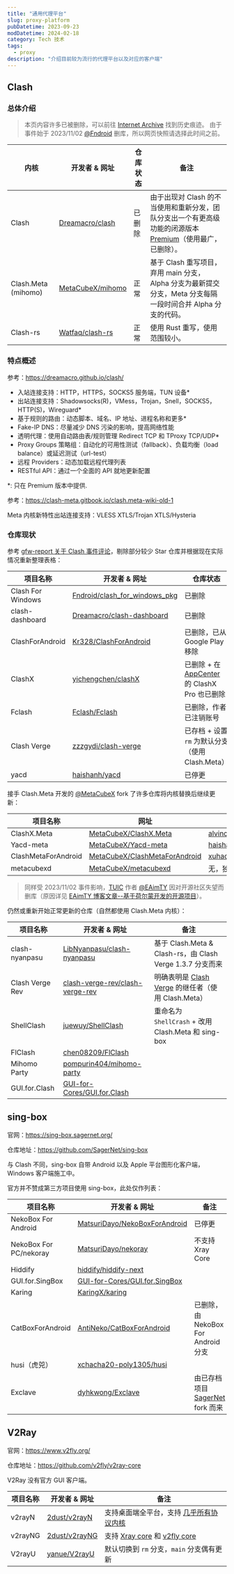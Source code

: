 ```yaml
---
title: "通用代理平台"
slug: proxy-platform
pubDatetime: 2023-09-23
modDatetime: 2024-02-18
category: Tech 技术
tags:
  - proxy
description: "介绍目前较为流行的代理平台以及对应的客户端"
---
```


## Clash

### 总体介绍

> 本页内容许多已被删除，可以前往 [Internet Archive](https://archive.org/) 找到历史痕迹。
> 由于事件始于 2023/11/02 [@Fndroid](https://github.com/Fndroid) 删库，所以网页快照请选择此时间之前。

| 内核                | 开发者 & 网址                                           | 仓库状态 | 备注                                                                                                                                                                 |
| ------------------- | ------------------------------------------------------- | -------- | -------------------------------------------------------------------------------------------------------------------------------------------------------------------- |
| Clash               | [Dreamacro/clash](https://github.com/Dreamacro/clash)   | 已删除   | 由于出现对 Clash 的不当使用和重新分发，团队分支出一个有更高级功能的闭源版本 [Premium](https://github.com/Dreamacro/clash/releases/tag/premium)（使用最广，已删除）。 |
| Clash.Meta (mihomo) | [MetaCubeX/mihomo](https://github.com/MetaCubeX/mihomo) | 正常     | 基于 Clash 重写项目，弃用 main 分支，Alpha 分支为最新提交分支，Meta 分支每隔一段时间合并 Alpha 分支的代码。                                                          |
| Clash-rs            | [Watfaq/clash-rs](https://github.com/Watfaq/clash-rs)   | 正常     | 使用 Rust 重写，使用范围较小。                                                                                                                                       |

### 特点概述

参考：<https://dreamacro.github.io/clash/>

- 入站连接支持：HTTP，HTTPS，SOCKS5 服务端，TUN 设备\*
- 出站连接支持：Shadowsocks(R)，VMess，Trojan，Snell，SOCKS5，HTTP(S)，Wireguard\*
- 基于规则的路由：动态脚本、域名、IP 地址、进程名称和更多\*
- Fake-IP DNS：尽量减少 DNS 污染的影响，提高网络性能
- 透明代理：使用自动路由表/规则管理 Redirect TCP 和 TProxy TCP/UDP\*
- Proxy Groups 策略组：自动化的可用性测试（fallback）、负载均衡（load balance）或延迟测试（url-test）
- 远程 Providers：动态加载远程代理列表
- RESTful API：通过一个全面的 API 就地更新配置

\*: 只在 Premium 版本中提供.

参考：<https://clash-meta.gitbook.io/clash.meta-wiki-old-1>

Meta 内核新特性出站连接支持：VLESS XTLS/Trojan XTLS/Hysteria

### 仓库现状

参考 [gfw-report 关于 Clash 事件评论](https://github.com/net4people/bbs/issues/303)，剔除部分较少 Star 仓库并根据现在实际情况重新整理表格：

| 项目名称          | 开发者 & 网址                                                                     | 仓库状态                                                                                                                             |
| ----------------- | --------------------------------------------------------------------------------- | ------------------------------------------------------------------------------------------------------------------------------------ |
| Clash For Windows | [Fndroid/clash_for_windows_pkg](https://github.com/Fndroid/clash_for_windows_pkg) | 已删除                                                                                                                               |
| clash-dashboard   | [Dreamacro/clash-dashboard](https://github.com/Dreamacro/clash-dashboard)         | 已删除                                                                                                                               |
| ClashForAndroid   | [Kr328/ClashForAndroid](https://github.com/Kr328/ClashForAndroid)                 | 已删除，已从 Google Play 移除                                                                                                        |
| ClashX            | [yichengchen/clashX](https://github.com/yichengchen/clashX)                       | 已删除 + 在 [AppCenter](https://install.appcenter.ms/users/clashx/apps/clashx-pro/distribution_groups/public) 的 ClashX Pro 也已删除 |
| Fclash            | [Fclash/Fclash](https://github.com/Fclash/Fclash)                                 | 已删除，作者已注销账号                                                                                                               |
| Clash Verge       | [zzzgydi/clash-verge](https://github.com/zzzgydi/clash-verge)                     | 已存档 + 设置 `rm` 为默认分支（使用 Clash.Meta）                                                                                     |
| yacd              | [haishanh/yacd](https://github.com/haishanh/yacd)                                 | 已停更                                                                                                                               |

接手 Clash.Meta 开发的 [@MetaCubeX](https://github.com/MetaCubeX) fork 了许多仓库将内核替换后继续更新：

| 项目名称            | 网址                                                                              | Fork 来源                                                                 |
| ------------------- | --------------------------------------------------------------------------------- | ------------------------------------------------------------------------- |
| ClashX.Meta         | [MetaCubeX/ClashX.Meta](https://github.com/MetaCubeX/ClashX.Meta)                 | [alvincrisuy/clashX](https://github.com/alvincrisuy/clashX)               |
| Yacd-meta           | [MetaCubeX/Yacd-meta](https://github.com/MetaCubeX/Yacd-meta)                     | [haishanh/yacd](https://github.com/haishanh/yacd)                         |
| ClashMetaForAndroid | [MetaCubeX/ClashMetaForAndroid](https://github.com/MetaCubeX/ClashMetaForAndroid) | [xuhaoyang/ClashForAndroid](https://github.com/xuhaoyang/ClashForAndroid) |
| metacubexd          | [MetaCubeX/metacubexd](https://github.com/MetaCubeX/metacubexd)                   | 无，独立开发的面板                                                        |

> 同样受 2023/11/02 事件影响，[TUIC](https://github.com/EAimTY/tuic) 作者 [@EAimTY](https://github.com/EAimTY) 因对开源社区失望而删库（原因详见 [EAimTY 博客文章--基于荷尔蒙开发的开源项目](https://www.eaimty.com/2023/opensource-project-based-on-hormone/)）。

仍然或重新开始正常更新的仓库（自然都使用 Clash.Meta 内核）：

| 项目名称        | 开发者 & 网址                                                                         | 备注                                                                                         |
| --------------- | ------------------------------------------------------------------------------------- | -------------------------------------------------------------------------------------------- |
| clash-nyanpasu  | [LibNyanpasu/clash-nyanpasu](https://github.com/LibNyanpasu/clash-nyanpasu)           | 基于 Clash.Meta & Clash-rs，由 Clash Verge 1.3.7 分支而来                                    |
| Clash Verge Rev | [clash-verge-rev/clash-verge-rev](https://github.com/clash-verge-rev/clash-verge-rev) | 明确表明是 [Clash Verge](https://github.com/zzzgydi/clash-verge) 的继任者（使用 Clash.Meta） |
| ShellClash      | [juewuy/ShellClash](https://github.com/juewuy/ShellClash)                             | 重命名为 `ShellCrash` + 改用 Clash.Meta 和 sing-box                                          |
| FlClash         | [chen08209/FlClash](https://github.com/chen08209/FlClash)                             |                                                                                              |
| Mihomo Party    | [pompurin404/mihomo-party](https://github.com/pompurin404/mihomo-party)               |                                                                                              |
| GUI.for.Clash   | [GUI-for-Cores/GUI.for.Clash](https://github.com/GUI-for-Cores/GUI.for.Clash)         |                                                                                              |

## sing-box

官网：<https://sing-box.sagernet.org/>

仓库地址：<https://github.com/SagerNet/sing-box>

与 Clash 不同，sing-box 自带 Android 以及 Apple 平台图形化客户端，Windows 客户端施工中。

官方并不赞成第三方项目使用 sing-box，此处仅作列表：

| 项目名称               | 开发者 & 网址                                                                     | 备注                                                                    |
| ---------------------- | --------------------------------------------------------------------------------- | ----------------------------------------------------------------------- |
| NekoBox For Android    | [MatsuriDayo/NekoBoxForAndroid](https://github.com/MatsuriDayo/NekoBoxForAndroid) | 已停更                                                                  |
| NekoBox For PC/nekoray | [MatsuriDayo/nekoray](https://github.com/MatsuriDayo/nekoray)                     | 不支持 Xray Core                                                        |
| Hiddify                | [hiddify/hiddify-next](https://github.com/hiddify/hiddify-next)                   |                                                                         |
| GUI.for.SingBox        | [GUI-for-Cores/GUI.for.SingBox](https://github.com/GUI-for-Cores/GUI.for.SingBox) |                                                                         |
| Karing                 | [KaringX/karing](https://github.com/KaringX/karing)                               |                                                                         |
| CatBoxForAndroid       | [AntiNeko/CatBoxForAndroid](https://github.com/AntiNeko/CatBoxForAndroid)         | 已删除，由 NekoBox For Android 分支                                     |
| husi（虎兕）           | [xchacha20-poly1305/husi](https://github.com/xchacha20-poly1305/husi)             |                                                                         |
| Exclave                | [dyhkwong/Exclave](https://github.com/dyhkwong/Exclave)                           | 由已存档项目 [SagerNet](https://github.com/SagerNet/SagerNet) fork 而来 |

## V2Ray

官网：<https://www.v2fly.org/>

仓库地址：<https://github.com/v2fly/v2ray-core>

V2Ray 没有官方 GUI 客户端。

| 项目名称 | 开发者 & 网址                                     | 备注                                                                                                     |
| -------- | ------------------------------------------------- | -------------------------------------------------------------------------------------------------------- |
| v2rayN   | [2dust/v2rayN](https://github.com/2dust/v2rayN)   | 支持桌面端全平台，支持 [几乎所有协议内核](https://github.com/2dust/v2rayN/wiki/List-of-supported-cores)  |
| v2rayNG  | [2dust/v2rayNG](https://github.com/2dust/v2rayNG) | 支持 [Xray core](https://github.com/XTLS/Xray-core) 和 [v2fly core](https://github.com/v2fly/v2ray-core) |
| V2rayU   | [yanue/V2rayU](https://github.com/yanue/V2rayU)   | 默认切换到 `rm` 分支，`main` 分支偶有更新                                                                |
